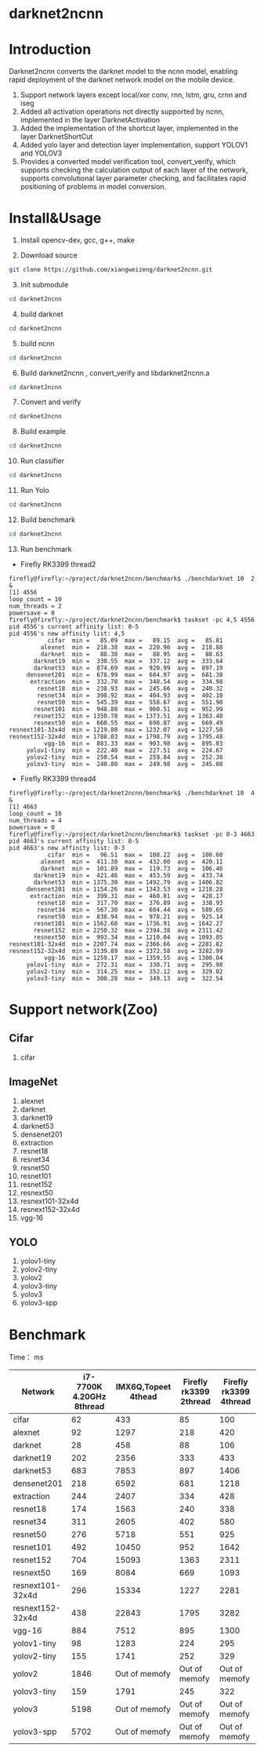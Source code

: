 # darknet2ncnn

# Introduction
Darknet2ncnn converts the darknet model to the ncnn model, enabling rapid deployment of the darknet network model on the mobile device.
1. Support network layers except local/xor conv, rnn, lstm, gru, crnn and iseg
1. Added all activation operations not directly supported by ncnn, implemented in the layer DarknetActivation
1. Added the implementation of the shortcut layer, implemented in the layer DarknetShortCut
1. Added yolo layer and detection layer implementation, support YOLOV1 and YOLOV3
1. Provides a converted model verification tool, convert_verify, which supports checking the calculation output of each layer of the network, supports convolutional layer parameter checking, and facilitates rapid positioning of problems in model conversion.

# Install&Usage

1. Install opencv-dev, gcc, g++, make

2. Download source
```sh
git clone https://github.com/xiangweizeng/darknet2ncnn.git
```
3. Init submodule
```sh
cd darknet2ncnn

```
4. build darknet
```sh
cd darknet2ncnn

```
5. build ncnn
```sh
cd darknet2ncnn

```
6. Build darknet2ncnn , convert_verify and libdarknet2ncnn.a
```sh
cd darknet2ncnn

```
7. Convert and verify
```sh
cd darknet2ncnn

```
8. Build example
```sh
cd darknet2ncnn

```
10. Run classifier
```sh
cd darknet2ncnn

```
11. Run Yolo
```sh
cd darknet2ncnn

```
12. Build benchmark
```sh
cd darknet2ncnn

```
13. Run benchmark
- Firefly RK3399 thread2
```
firefly@firefly:~/project/darknet2ncnn/benchmark$ ./benchdarknet 10  2 &
[1] 4556
loop_count = 10
num_threads = 2
powersave = 0
firefly@firefly:~/project/darknet2ncnn/benchmark$ taskset -pc 4,5 4556
pid 4556's current affinity list: 0-5
pid 4556's new affinity list: 4,5         
           cifar  min =   85.09  max =   89.15  avg =   85.81
         alexnet  min =  218.38  max =  220.96  avg =  218.88
         darknet  min =   88.38  max =   88.95  avg =   88.63
       darknet19  min =  330.55  max =  337.12  avg =  333.64
       darknet53  min =  874.69  max =  920.99  avg =  897.19
     densenet201  min =  678.99  max =  684.97  avg =  681.38
      extraction  min =  332.78  max =  340.54  avg =  334.98
        resnet18  min =  238.93  max =  245.66  avg =  240.32
        resnet34  min =  398.92  max =  404.93  avg =  402.18
        resnet50  min =  545.39  max =  558.67  avg =  551.90
       resnet101  min =  948.88  max =  960.51  avg =  952.99
       resnet152  min = 1350.78  max = 1373.51  avg = 1363.40
       resnext50  min =  660.55  max =  698.07  avg =  669.49
resnext101-32x4d  min = 1219.80  max = 1232.07  avg = 1227.58
resnext152-32x4d  min = 1788.03  max = 1798.79  avg = 1795.48
          vgg-16  min =  883.33  max =  903.98  avg =  895.03
     yolov1-tiny  min =  222.40  max =  227.51  avg =  224.67
     yolov2-tiny  min =  250.54  max =  259.84  avg =  252.38
     yolov3-tiny  min =  240.80  max =  249.98  avg =  245.08

```
- Firefly RK3399 thread4
```
firefly@firefly:~/project/darknet2ncnn/benchmark$ ./benchdarknet 10  4 &
[1] 4663 
loop_count = 10
num_threads = 4
powersave = 0
firefly@firefly:~/project/darknet2ncnn/benchmark$ taskset -pc 0-3 4663
pid 4663's current affinity list: 0-5
pid 4663's new affinity list: 0-3        
           cifar  min =   96.51  max =  108.22  avg =  100.60
         alexnet  min =  411.38  max =  432.00  avg =  420.11
         darknet  min =  101.89  max =  119.73  avg =  106.46
       darknet19  min =  421.46  max =  453.59  avg =  433.74
       darknet53  min = 1375.30  max = 1492.79  avg = 1406.82
     densenet201  min = 1154.26  max = 1343.53  avg = 1218.28
      extraction  min =  399.31  max =  460.01  avg =  428.17
        resnet18  min =  317.70  max =  376.89  avg =  338.93
        resnet34  min =  567.30  max =  604.44  avg =  580.65
        resnet50  min =  838.94  max =  978.21  avg =  925.14
       resnet101  min = 1562.60  max = 1736.91  avg = 1642.27
       resnet152  min = 2250.32  max = 2394.38  avg = 2311.42
       resnext50  min =  993.34  max = 1210.04  avg = 1093.05
resnext101-32x4d  min = 2207.74  max = 2366.66  avg = 2281.82
resnext152-32x4d  min = 3139.89  max = 3372.58  avg = 3282.99
          vgg-16  min = 1259.17  max = 1359.55  avg = 1300.04
     yolov1-tiny  min =  272.31  max =  330.71  avg =  295.98
     yolov2-tiny  min =  314.25  max =  352.12  avg =  329.02
     yolov3-tiny  min =  300.28  max =  349.13  avg =  322.54
```

# Support network(Zoo)

## Cifar
1. cifar

## ImageNet
1. alexnet 
2. darknet
3. darknet19
4. darknet53
5. densenet201
6. extraction
7. resnet18
8. resnet34
9. resnet50
10. resnet101
11. resnet152
12. resnext50
13. resnext101-32x4d
14. resnext152-32x4d
15. vgg-16

## YOLO
1. yolov1-tiny
2. yolov2-tiny
3. yolov2
4. yolov3-tiny
5. yolov3
6. yolov3-spp

# Benchmark

Time： ms

Network | i7-7700K 4.20GHz 8thread | IMX6Q,Topeet 4thead | Firefly rk3399 2thread | Firefly rk3399 4thread
---------|----------|---------|---------|---------
cifar | 62 | 433 | 85 | 100
alexnet | 92 | 1297 | 218 | 420
darknet | 28 | 458 | 88 | 106
darknet19 | 202 | 2356 | 333 | 433
darknet53 | 683 | 7853 | 897 | 1406
densenet201 |218  | 6592 | 681 | 1218
extraction | 244 | 2407 | 334 | 428
resnet18 | 174 | 1563 | 240 | 338
resnet34 | 311 | 2605 | 402 | 580
resnet50 | 276 | 5718 | 551 | 925
resnet101 | 492 | 10450 | 952 | 1642
resnet152 | 704 | 15093 | 1363 | 2311
resnext50 | 169 | 8084  | 669  | 1093
resnext101-32x4d | 296 | 15334 | 1227 | 2281
resnext152-32x4d | 438 | 22843 | 1795 | 3282
vgg-16 | 884 | 7512 | 895 | 1300
yolov1-tiny| 98 | 1283 | 224 | 295
yolov2-tiny| 155 | 1741 | 252 | 329
yolov2| 1846 | Out of memofy| Out of memofy | Out of memofy
yolov3-tiny| 159 | 1791 | 245 | 322
yolov3| 5198 | Out of memofy| Out of memofy | Out of memofy
yolov3-spp| 5702 | Out of memofy | Out of memofy | Out of memofy
